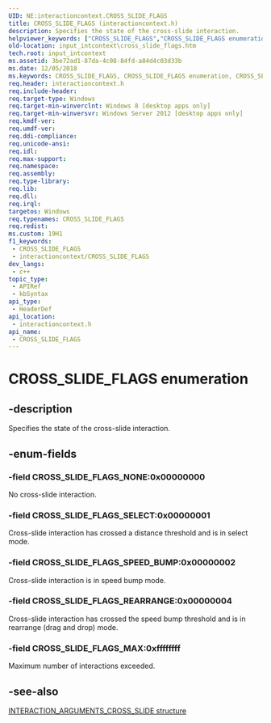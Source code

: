 ```yaml
---
UID: NE:interactioncontext.CROSS_SLIDE_FLAGS
title: CROSS_SLIDE_FLAGS (interactioncontext.h)
description: Specifies the state of the cross-slide interaction.
helpviewer_keywords: ["CROSS_SLIDE_FLAGS","CROSS_SLIDE_FLAGS enumeration","CROSS_SLIDE_FLAGS_MAX","CROSS_SLIDE_FLAGS_NONE","CROSS_SLIDE_FLAGS_REARRANGE","CROSS_SLIDE_FLAGS_SELECT","CROSS_SLIDE_FLAGS_SPEED_BUMP","input_intcontext.cross_slide_flags","interactioncontext.cross_slide_flags","interactioncontext/CROSS_SLIDE_FLAGS","interactioncontext/CROSS_SLIDE_FLAGS_MAX","interactioncontext/CROSS_SLIDE_FLAGS_NONE","interactioncontext/CROSS_SLIDE_FLAGS_REARRANGE","interactioncontext/CROSS_SLIDE_FLAGS_SELECT","interactioncontext/CROSS_SLIDE_FLAGS_SPEED_BUMP"]
old-location: input_intcontext\cross_slide_flags.htm
tech.root: input_intcontext
ms.assetid: 3be72ad1-87da-4c08-84fd-a84d4c03d33b
ms.date: 12/05/2018
ms.keywords: CROSS_SLIDE_FLAGS, CROSS_SLIDE_FLAGS enumeration, CROSS_SLIDE_FLAGS_MAX, CROSS_SLIDE_FLAGS_NONE, CROSS_SLIDE_FLAGS_REARRANGE, CROSS_SLIDE_FLAGS_SELECT, CROSS_SLIDE_FLAGS_SPEED_BUMP, input_intcontext.cross_slide_flags, interactioncontext.cross_slide_flags, interactioncontext/CROSS_SLIDE_FLAGS, interactioncontext/CROSS_SLIDE_FLAGS_MAX, interactioncontext/CROSS_SLIDE_FLAGS_NONE, interactioncontext/CROSS_SLIDE_FLAGS_REARRANGE, interactioncontext/CROSS_SLIDE_FLAGS_SELECT, interactioncontext/CROSS_SLIDE_FLAGS_SPEED_BUMP
req.header: interactioncontext.h
req.include-header: 
req.target-type: Windows
req.target-min-winverclnt: Windows 8 [desktop apps only]
req.target-min-winversvr: Windows Server 2012 [desktop apps only]
req.kmdf-ver: 
req.umdf-ver: 
req.ddi-compliance: 
req.unicode-ansi: 
req.idl: 
req.max-support: 
req.namespace: 
req.assembly: 
req.type-library: 
req.lib: 
req.dll: 
req.irql: 
targetos: Windows
req.typenames: CROSS_SLIDE_FLAGS
req.redist: 
ms.custom: 19H1
f1_keywords:
 - CROSS_SLIDE_FLAGS
 - interactioncontext/CROSS_SLIDE_FLAGS
dev_langs:
 - c++
topic_type:
 - APIRef
 - kbSyntax
api_type:
 - HeaderDef
api_location:
 - interactioncontext.h
api_name:
 - CROSS_SLIDE_FLAGS
---
```


# CROSS_SLIDE_FLAGS enumeration


## -description

Specifies the state of the cross-slide interaction.

## -enum-fields

### -field CROSS_SLIDE_FLAGS_NONE:0x00000000

No cross-slide interaction.

### -field CROSS_SLIDE_FLAGS_SELECT:0x00000001

Cross-slide interaction has crossed a distance threshold and is in select mode.

### -field CROSS_SLIDE_FLAGS_SPEED_BUMP:0x00000002

Cross-slide interaction is in speed bump mode.

### -field CROSS_SLIDE_FLAGS_REARRANGE:0x00000004

Cross-slide interaction has crossed the speed bump threshold and is in rearrange (drag and drop) mode.

### -field CROSS_SLIDE_FLAGS_MAX:0xffffffff

Maximum number of interactions exceeded.

## -see-also

[INTERACTION_ARGUMENTS_CROSS_SLIDE structure](ns-interactioncontext-interaction_arguments_cross_slide.md)




